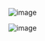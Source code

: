 ![image](https://github.com/ThiagoLira19/portal_de_dados/assets/90116623/8a064706-775f-47aa-b861-bb90d89445c1)

![image](https://github.com/ThiagoLira19/portal_de_dados/assets/90116623/a5655e7a-e9ca-475f-aa76-87cefe9bd2e9)
